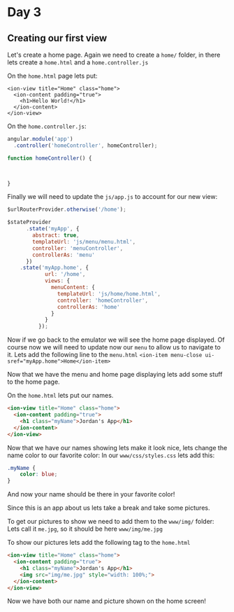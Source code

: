 # Day 3

## Creating our first view
Let's create a home page.
Again we need to create a `home/` folder, in there lets create a `home.html` and a `home.controller.js`

On the `home.html` page lets put:
```
<ion-view title="Home" class="home">
  <ion-content padding="true">
    <h1>Hello World!</h1>
  </ion-content>
</ion-view>
```

On the `home.controller.js`:
```javascript
angular.module('app')
  .controller('homeController', homeController);

function homeController() {

  

}
```

Finally we will need to update the `js/app.js` to account for our new view:
```javascript
$urlRouterProvider.otherwise('/home');

$stateProvider
      .state('myApp', {
        abstract: true,
        templateUrl: 'js/menu/menu.html',
        controller: 'menuController',
        controllerAs: 'menu'
      })
    .state('myApp.home', {
            url: '/home',
            views: {
              menuContent: {
                templateUrl: 'js/home/home.html',
                controller: 'homeController',
                controllerAs: 'home'
              }
            }
          });
```

Now if we go back to the emulator we will see the home page displayed. Of course now we will need to update now our `menu` to allow us to navigate to it.
Lets add the following line to the `menu.html`
`<ion-item menu-close ui-sref="myApp.home">Home</ion-item>`

Now that we have the menu and home page displaying lets add some stuff to the home page.

On the `home.html` lets put our names.

```html
<ion-view title="Home" class="home">
  <ion-content padding="true">
    <h1 class="myName">Jordan's App</h1>
  </ion-content>
</ion-view>
```


Now that we have our names showing lets make it look nice, lets change the name color to our favorite color:
In our `www/css/styles.css` lets add this:
```css
.myName {
    color: blue;
}
```

And now your name should be there in your favorite color!

Since this is an app about us lets take a break and take some pictures.

To get our pictures to show we need to add them to the `www/img/` folder:
Lets call it `me.jpg`, so it should be here `www/img/me.jpg`

To show our pictures lets add the following tag to the `home.html`

```html
<ion-view title="Home" class="home">
  <ion-content padding="true">
    <h1 class="myName">Jordan's App</h1>
    <img src="img/me.jpg" style="width: 100%;">
  </ion-content>
</ion-view>
```

Now we have both our name and picture shown on the home screen!
